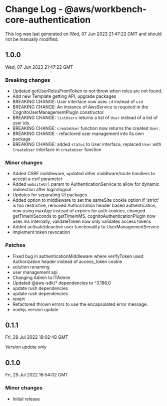# Change Log - @aws/workbench-core-authentication

This log was last generated on Wed, 07 Jun 2023 21:47:22 GMT and should not be manually modified.

## 1.0.0
Wed, 07 Jun 2023 21:47:22 GMT

### Breaking changes

- Updated getUserRolesFromToken to not throw when roles are not found.
- Add new Template getting API, upgrade packages
- BREAKING CHANGE: User interface now uses `id` instead of `uid`
- BREAKING CHANGE: An instance of AwsService is required in the CognitoUserManagementPlugin constructor.
- BREAKING CHANGE: `listUsers` returns a list of `User` instead of a list of user ids.
- BREAKING CHANGE: `createUser` function now returns the created `User`.
- BREAKING CHANGE - refactored user management into its own package
- BREAKING CHANGE: added `status` to User interface, replaced `User` with `CreateUser` interface in `createUser` function

### Minor changes

- Added CSRF middleware, updated other middlware/route handlers to accept a csrf parameter
- Added `websiteUrl` param to AuthenticationService to allow for dynamic redirection after login/logout
- Updates for separating UI packages
- Added option to middleware to set the sameSite cookie option if 'strict' is too restrictive, removed Authorization header based authentication, now using maxAge instead of expires for auth cookies, changed getTimeInSeconds to getTimeInMS, cognitoAuthenticationPlugin now uses ms internally, validateToken now only validates access tokens
- Added activate/deactive user functionality to UserManagementService.
- implement token revocation

### Patches

- Fixed bug in authenticationMiddleware where verifyToken used Authorization header instead of access_token cookie
- solution renaming
- user management api
- Changing Admin to ITAdmin
- Updated @aws-sdk/* dependencies to ^3.186.0
- update rush dependencies
- update rush dependencies
- revert
- Refactored thrown errors to use the encapsulated error message.
- nodejs version update

## 0.1.1
Fri, 29 Jul 2022 19:02:48 GMT

_Version update only_

## 0.1.0
Fri, 29 Jul 2022 16:54:02 GMT

### Minor changes

- Initial release

